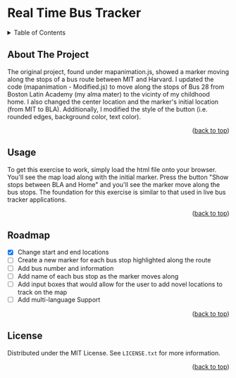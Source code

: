 <h1> Real Time Bus Tracker</h1>

<details>
  <summary>Table of Contents</summary>
  <ol>
    <li>
      <a href="#about-the-project">About The Project</a>
    </li>
    <li><a href="#usage">Usage</a></li>
    <li><a href="#roadmap">Roadmap</a></li>
    <li><a href="#license">License</a></li>
  </ol>
</details>


<!-- ABOUT THE PROJECT -->
## About The Project

The original project, found under mapanimation.js, showed a marker moving along the stops of a bus route between MIT and Harvard. I updated the code (mapanimation - Modified.js) to move along the stops of Bus 28 from Boston Latin Academy (my alma mater) to the vicinty of my childhood home. I also changed the center location and the marker's initial location (from MIT to BLA). Additionally, I modified the style of the button (i.e. rounded edges, background color, text color).

<p align="right">(<a href="#top">back to top</a>)</p>



<!-- USAGE EXAMPLES -->
## Usage

To get this exercise to work, simply load the html file onto your browser. You'll see the map load along with the initial marker. Press the button "Show stops between BLA and Home" and you'll see the marker move along the bus stops. The foundation for this exercise is similar to that used in live bus tracker applications. 

<p align="right">(<a href="#top">back to top</a>)</p>



<!-- ROADMAP -->
## Roadmap

- [X] Change start and end locations
- [ ] Create a new marker for each bus stop highlighted along the route
- [ ] Add bus number and information
- [ ] Add name of each bus stop as the marker moves along
- [ ] Add input boxes that would allow for the user to add novel locations to track on the map
- [ ] Add multi-language Support

<p align="right">(<a href="#top">back to top</a>)</p>



<!-- LICENSE -->
## License

Distributed under the MIT License. See `LICENSE.txt` for more information.

<p align="right">(<a href="#top">back to top</a>)</p>
